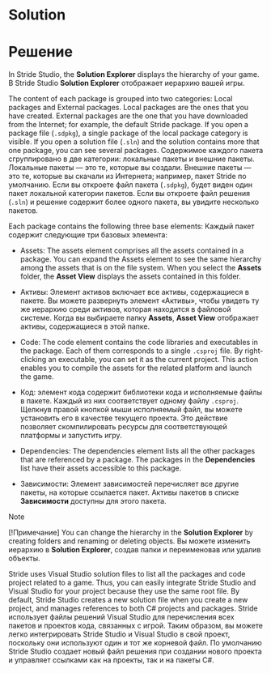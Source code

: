 # Solution
# Решение

<div class="doc-incomplete"/>
<div class=

In Stride Studio, the **Solution Explorer** displays the hierarchy of your game.
В Stride Studio **Solution Explorer** отображает иерархию вашей игры.

The content of each package is grouped into two categories: Local packages and External packages. Local packages are the ones that you have created. External packages are the one that you have downloaded from the Internet; for example, the default Stride package. If you open a package file (```.sdpkg```), a single package of the local package category is visible. If you open a solution file (```.sln```) and the solution contains more that one package, you can see several packages.
Содержимое каждого пакета сгруппировано в две категории: локальные пакеты и внешние пакеты.  Локальные пакеты — это те, которые вы создали.  Внешние пакеты — это те, которые вы скачали из Интернета;  например, пакет Stride по умолчанию.  Если вы откроете файл пакета (```.sdpkg```), будет виден один пакет локальной категории пакетов.  Если вы откроете файл решения (```.sln```) и решение содержит более одного пакета, вы увидите несколько пакетов.

Each package contains the following three base elements:
Каждый пакет содержит следующие три базовых элемента:

* Assets: The assets element comprises all the assets contained in a package. You can expand the Assets element to see the same hierarchy among the assets that is on the file system. When you select the **Assets** folder, the **Asset View** displays the assets contained in this folder.
* Активы: Элемент активов включает все активы, содержащиеся в пакете.  Вы можете развернуть элемент «Активы», чтобы увидеть ту же иерархию среди активов, которая находится в файловой системе.  Когда вы выбираете папку **Assets**, **Asset View** отображает активы, содержащиеся в этой папке.

* Code: The code element contains the code libraries and executables in the package. Each of them corresponds to a single ```.csproj``` file. By right-clicking an executable, you can set it as the current project. This action enables you to compile the assets for the related platform and launch the game.
* Код: элемент кода содержит библиотеки кода и исполняемые файлы в пакете.  Каждый из них соответствует одному файлу ```.csproj```.  Щелкнув правой кнопкой мыши исполняемый файл, вы можете установить его в качестве текущего проекта.  Это действие позволяет скомпилировать ресурсы для соответствующей платформы и запустить игру.

* Dependencies: The dependencies element lists all the other packages that are referenced by a package. The packages in the **Dependencies** list have their assets accessible to this package.
* Зависимости: Элемент зависимостей перечисляет все другие пакеты, на которые ссылается пакет.  Активы пакетов в списке **Зависимости** доступны для этого пакета.

>[!Note]
>[!Примечание]
>You can change the hierarchy in the **Solution Explorer** by creating folders and renaming or deleting objects.
>Вы можете изменить иерархию в **Solution Explorer**, создав папки и переименовав или удалив объекты.

Stride uses Visual Studio solution files to list all the packages and code project related to a game. Thus, you can easily integrate Stride Studio and Visual Studio for your project because they use the same root file. By default, Stride Studio creates a new solution file when you create a new project, and manages references to both C# projects and packages.
Stride использует файлы решений Visual Studio для перечисления всех пакетов и проектов кода, связанных с игрой.  Таким образом, вы можете легко интегрировать Stride Studio и Visual Studio в свой проект, поскольку они используют один и тот же корневой файл.  По умолчанию Stride Studio создает новый файл решения при создании нового проекта и управляет ссылками как на проекты, так и на пакеты C#.
